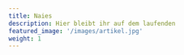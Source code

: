 ```yaml
---
title: Naies
description: Hier bleibt ihr auf dem laufenden
featured_image: '/images/artikel.jpg'
weight: 1
---
```

